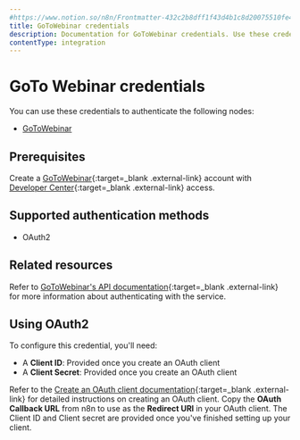 ```yaml
---
#https://www.notion.so/n8n/Frontmatter-432c2b8dff1f43d4b1c8d20075510fe4
title: GoToWebinar credentials
description: Documentation for GoToWebinar credentials. Use these credentials to authenticate GoToWebinar in n8n, a workflow automation platform.
contentType: integration
---
```


# GoTo Webinar credentials

You can use these credentials to authenticate the following nodes:

- [GoToWebinar](/integrations/builtin/app-nodes/n8n-nodes-base.gotowebinar/)

## Prerequisites

Create a [GoToWebinar](https://gotowebinar.com/){:target=_blank .external-link} account with [Developer Center](https://developer.goto.com/){:target=_blank .external-link} access.

## Supported authentication methods

- OAuth2

## Related resources

Refer to [GoToWebinar's API documentation](https://developer.goto.com/GoToWebinarV2){:target=_blank .external-link} for more information about authenticating with the service.

## Using OAuth2

To configure this credential, you'll need:

- A **Client ID**: Provided once you create an OAuth client
- A **Client Secret**: Provided once you create an OAuth client

Refer to the [Create an OAuth client documentation](https://developer.goto.com/guides/Get%20Started/02_HOW_createClient/){:target=_blank .external-link} for detailed instructions on creating an OAuth client. Copy the **OAuth Callback URL** from n8n to use as the **Redirect URI** in your OAuth client. The Client ID and Client secret are provided once you've finished setting up your client.

